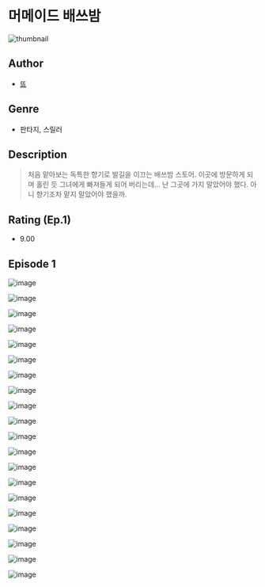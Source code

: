 # 머메이드 배쓰밤
![thumbnail](https://image-comic.pstatic.net/user_contents_data/challenge_comic/2023/05/24/upload_3978760053483255906_480x623.jpeg)

## Author
- [뚀](https://comic.naver.com/artistTitle?id=366996)

## Genre
- 판타지, 스릴러

## Description
> 처음 맡아보는 독특한 향기로 발길을 이끄는 배쓰밤 스토어. 이곳에 방문하게 되며 홀린 듯 그녀에게 빠져들게 되어 버리는데... 난 그곳에 가지 말았어야 했다. 아니 향기조차 맡지 말았어야 했을까.


## Rating (Ep.1)
- 9.00

## Episode 1
![image](https://image-comic.pstatic.net/user_contents_data/challenge_comic/2023/05/24/366996/upload_4063434763345802037.jpeg)

![image](https://image-comic.pstatic.net/user_contents_data/challenge_comic/2023/05/24/366996/upload_7363443876129158707.jpeg)

![image](https://image-comic.pstatic.net/user_contents_data/challenge_comic/2023/05/24/366996/upload_3618140065225847602.jpeg)

![image](https://image-comic.pstatic.net/user_contents_data/challenge_comic/2023/05/24/366996/upload_7221575213680506164.jpeg)

![image](https://image-comic.pstatic.net/user_contents_data/challenge_comic/2023/05/24/366996/upload_3762531429057388898.jpeg)

![image](https://image-comic.pstatic.net/user_contents_data/challenge_comic/2023/05/24/366996/upload_3689064028311926832.jpeg)

![image](https://image-comic.pstatic.net/user_contents_data/challenge_comic/2023/05/24/366996/upload_3690752908273530214.jpeg)

![image](https://image-comic.pstatic.net/user_contents_data/challenge_comic/2023/05/24/366996/upload_3690759483899208244.jpeg)

![image](https://image-comic.pstatic.net/user_contents_data/challenge_comic/2023/05/24/366996/upload_3775486776109772853.jpeg)

![image](https://image-comic.pstatic.net/user_contents_data/challenge_comic/2023/05/24/366996/upload_3761413225667900006.jpeg)

![image](https://image-comic.pstatic.net/user_contents_data/challenge_comic/2023/05/24/366996/upload_3545517317930038585.jpeg)

![image](https://image-comic.pstatic.net/user_contents_data/challenge_comic/2023/05/24/366996/upload_3689347728202086456.jpeg)

![image](https://image-comic.pstatic.net/user_contents_data/challenge_comic/2023/05/24/366996/upload_7221634399172059697.jpeg)

![image](https://image-comic.pstatic.net/user_contents_data/challenge_comic/2023/05/24/366996/upload_7004332383481718073.jpeg)

![image](https://image-comic.pstatic.net/user_contents_data/challenge_comic/2023/05/24/366996/upload_4063484253365090097.jpeg)

![image](https://image-comic.pstatic.net/user_contents_data/challenge_comic/2023/05/24/366996/upload_7005739754121081907.jpeg)

![image](https://image-comic.pstatic.net/user_contents_data/challenge_comic/2023/05/24/366996/upload_7148674281356409185.jpeg)

![image](https://image-comic.pstatic.net/user_contents_data/challenge_comic/2023/05/24/366996/upload_3690247330456941410.jpeg)

![image](https://image-comic.pstatic.net/user_contents_data/challenge_comic/2023/05/24/366996/upload_7293407219729052210.jpeg)

![image](https://image-comic.pstatic.net/user_contents_data/challenge_comic/2023/05/24/366996/upload_4122822679749419363.jpeg)
